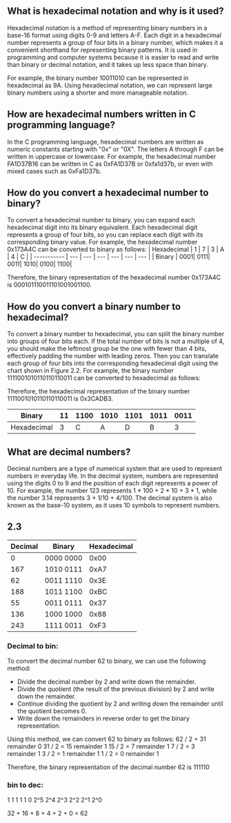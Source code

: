 ```toc
```
## What is hexadecimal notation and why is it used?

Hexadecimal notation is a method of representing binary numbers in a base-16 format using digits 0-9 and letters A-F. Each digit in a hexadecimal number represents a group of four bits in a binary number, which makes it a convenient shorthand for representing binary patterns. It is used in programming and computer systems because it is easier to read and write than binary or decimal notation, and it takes up less space than binary.

For example, the binary number 10011010 can be represented in hexadecimal as 9A. Using hexadecimal notation, we can represent large binary numbers using a shorter and more manageable notation.

## How are hexadecimal numbers written in C programming language?

In the C programming language, hexadecimal numbers are written as numeric constants starting with "0x" or "0X". The letters A through F can be written in uppercase or lowercase. For example, the hexadecimal number FA1D37B16 can be written in C as 0xFA1D37B or 0xfa1d37b, or even with mixed cases such as 0xFa1D37b.

## How do you convert a hexadecimal number to binary?

To convert a hexadecimal number to binary, you can expand each hexadecimal digit into its binary equivalent. Each hexadecimal digit represents a group of four bits, so you can replace each digit with its corresponding binary value. For example, the hexadecimal number 0x173A4C can be converted to binary as follows:
| Hexadecimal | 1   | 7   | 3   | A   | 4   | C   |
| ----------- | --- | --- | --- | --- | --- | --- |
| Binary      | 0001| 0111| 0011| 1010| 0100| 1100|

Therefore, the binary representation of the hexadecimal number 0x173A4C is 000101110011101001001100.

## How do you convert a binary number to hexadecimal?

To convert a binary number to hexadecimal, you can split the binary number into groups of four bits each. If the total number of bits is not a multiple of 4, you should make the leftmost group be the one with fewer than 4 bits, effectively padding the number with leading zeros. Then you can translate each group of four bits into the corresponding hexadecimal digit using the chart shown in Figure 2.2. For example, the binary number 1111001010110110110011 can be converted to hexadecimal as follows:

Therefore, the hexadecimal representation of the binary number 1111001010110110110011 is 0x3CADB3.

| Binary       | 11  | 1100 | 1010 | 1101 | 1011 | 0011 |
| ------------ | --- | ---- | ---- | ---- | ---- | ---- |
| Hexadecimal | 3   | C    | A    | D    | B    | 3    |

## What are decimal numbers?
Decimal numbers are a type of numerical system that are used to represent numbers in everyday life. In the decimal system, numbers are represented using the digits 0 to 9 and the position of each digit represents a power of 10. For example, the number 123 represents 1 * 100 + 2 * 10 + 3 * 1, while the number 3.14 represents 3 + 1/10 + 4/100. The decimal system is also known as the base-10 system, as it uses 10 symbols to represent numbers.

## 2.3
| Decimal | Binary       | Hexadecimal |
| ------- | ------------ | ----------- |
| 0       | 0000 0000    | 0x00        |
| 167     | 1010 0111    | 0xA7        |
| 62      | 0011 1110    | 0x3E        |
| 188     | 1011 1100    | 0xBC        |
| 55      | 0011 0111    | 0x37        |
| 136     | 1000 1000    | 0x88        |
| 243     | 1111 0011    | 0xF3        |


### **Decimal to bin:**
To convert the decimal number 62 to binary, we can use the following method:

-   Divide the decimal number by 2 and write down the remainder.
-   Divide the quotient (the result of the previous division) by 2 and write down the remainder.
-   Continue dividing the quotient by 2 and writing down the remainder until the quotient becomes 0.
-   Write down the remainders in reverse order to get the binary representation.

Using this method, we can convert 62 to binary as follows:
62 / 2 = 31 remainder 0
31 / 2 = 15 remainder 1
15 / 2 = 7 remainder 1
7 / 2 = 3 remainder 1
3 / 2 = 1 remainder 1
1 / 2 = 0 remainder 1

Therefore, the binary representation of the decimal number 62 is 111110 

### bin to dec:
1     1     1     1     1     0
2^5   2^4   2^3   2^2   2^1   2^0

32 + 16 + 8 + 4 + 2 + 0 = 62

